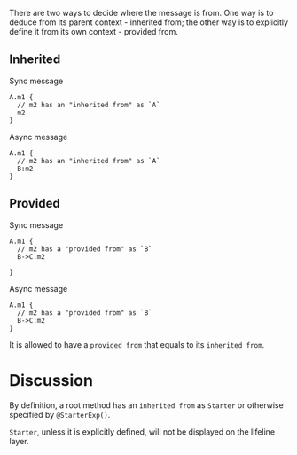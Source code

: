 There are two ways to decide where the message is from.
One way is to deduce from its parent context - inherited from;
the other way is to explicitly define it from its own context - 
provided from.

## Inherited

Sync message
```
A.m1 {
  // m2 has an "inherited from" as `A`
  m2  
}
```

Async message
```
A.m1 {
  // m2 has an "inherited from" as `A`
  B:m2
}
```

## Provided

Sync message
```
A.m1 {
  // m2 has a "provided from" as `B`
  B->C.m2
  
}
```

Async message
```
A.m1 {
  // m2 has a "provided from" as `B`
  B->C:m2
}
```

It is allowed to have a `provided from` that equals to its 
`inherited from`.

# Discussion

By definition, a root method has an `inherited from` as `Starter` or otherwise specified by `@StarterExp()`.

`Starter`, unless it is explicitly defined, will not be displayed on the lifeline layer.
